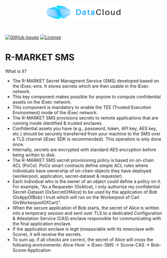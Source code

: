 <p align="center"><img width=50% src="https://raw.githubusercontent.com/DataCloud-project/toolbox/master/docs/img/datacloud_logo.png"></p>&nbsp;

[![GitHub Issues](https://img.shields.io/github/issues/DataCloud-project/R-MARKET_SMS.svg)](https://github.com/DataCloud-project/R-MARKET_SMS/issues)
[![License](https://img.shields.io/badge/license-Apache2.0-blue.svg)](https://opensource.org/licenses/Apache-2.0)

# R-MARKET SMS

What is it?

* The R-MARKET Secret Managment Service (SMS) developed based on the iExec-sms. It stores secrets which are then usable in the iExec network.
* This key component makes possible for anyone to compute confidential assets on the iExec network.
* This component is mandatory to enable the TEE (Trusted Execution Environment) mode of the iExec network.
* The R-MARKET SMS provisions secrets to remote applications that are running inside identified & trusted enclaves.
* Confidential assets you have (e.g., password, token, API key, AES key, etc.) should be securely transferred from your machine to the SMS over a TLS channel (iExec SDK is recommended). This operation is only done once.
* Internally, secrets are encrypted with standard AES encryption before being written to disk. 
* The R-MARKET SMS secret provisioning policy is based on on-chain ACL (PoCo). PoCo smart contracts define simple ACL rules where individuals have ownership of on-chain objects they have deployed (workerpool, application, secret-dataset & requester).
* Each individual who is the owner of an object could define a policy on it. For example, "As a Requester (0xAlice), I only authorize my confidential Secret-Dataset (0xSecretOfAlice) to be used by the application of Bob (0xAppOfBob) I trust which will run on the Workerpool of Carl (0xWorkerpoolOfCarl)".
* When the secure application of Bob starts, the secret of Alice is written into a temporary session and sent over TLS to a dedicated  Configuration & Attestation Service (CAS) enclave responsible for communicating with the final application enclave.
* If the application enclave is legit (measurable with its mrenclave with Scone), it will receive the secrets.
* To sum up, if all checks are correct, the secret of Alice will cross the following environments: Alice-Host -> iExec-SMS -> Scone-CAS -> Bob-Scone-Application
